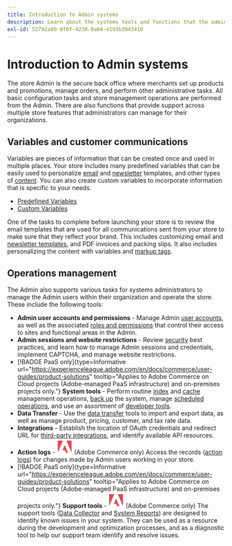 ```yaml
---
title: Introduction to Admin systems
description: Learn about the systems tools and functions that the administrator of the store can use to effectively manage the sites, data, integrations, and Admin users.
exl-id: 52792a89-8f6f-4230-9a04-e193b3943410
---
```

# Introduction to Admin systems

The store Admin is the secure back office where merchants set up products and promotions, manage orders, and perform other administrative tasks. All basic configuration tasks and store management operations are performed from the Admin. There are also functions that provide support across multiple store features that administrators can manage for their organizations.

## Variables and customer communications

Variables are pieces of information that can be created once and used in multiple places. Your store includes many predefined variables that can be easily used to personalize [email](email-templates.md) and [newsletter](../merchandising-promotions/newsletter-template.md) templates, and other types of [content](../content-design/introduction.md#content). You can also create custom variables to incorporate information that is specific to your needs.

- [Predefined Variables](variables-predefined.md)
- [Custom Variables](variables-custom.md)

One of the tasks to complete before launching your store is to review the email templates that are used for all communications sent from your store to make sure that they reflect your brand. This includes customizing email and [newsletter templates](../merchandising-promotions/newsletter-template.md), and PDF invoices and packing slips. It also includes personalizing the content with variables and [markup tags](markup-tags.md).

## Operations management

The Admin also supports various tasks for systems administrators to manage the Admin users within their organization and operate the store. These include the following tools:

- **Admin user accounts and permissions** - Manage Admin [user accounts](permissions-users-all.md), as well as the associated [roles and permissions](permissions-user-roles.md) that control their access to sites and functional areas in the Admin.
- **Admin sessions and website restrictions** - Review [security](security.md) best practices, and learn how to manage Admin sessions and credentials, implement CAPTCHA, and manage website restrictions.
- [!BADGE PaaS only]{type=Informative url="https://experienceleague.adobe.com/en/docs/commerce/user-guides/product-solutions" tooltip="Applies to Adobe Commerce on Cloud projects (Adobe-managed PaaS infrastructure) and on-premises projects only."} **System tools** - Perform routine [index](index-management.md) and [cache](cache-management.md) management operations, [back up](backups.md) the system, manage [scheduled operations](data-scheduled-import-export.md), and use an assortment of [developer tools](developer-tools.md).
- **Data Transfer** - Use the [data transfer](data-transfer.md) tools to import and export data, as well as manage product, pricing, customer, and tax rate data.
- **Integrations** - Establish the location of OAuth credentials and redirect URL for [third-party integrations](integrations.md), and identify available API resources. 
- **Action logs** - ![Adobe Commerce](../assets/adobe-logo.svg) (Adobe Commerce only) Access the records ([action logs](action-log.md)) for changes made by Admin users working in your store.
- [!BADGE PaaS only]{type=Informative url="https://experienceleague.adobe.com/en/docs/commerce/user-guides/product-solutions" tooltip="Applies to Adobe Commerce on Cloud projects (Adobe-managed PaaS infrastructure) and on-premises projects only."} **Support tools** - ![Adobe Commerce](../assets/adobe-logo.svg) (Adobe Commerce only) The support tools ([Data Collector](support.md#data-collector) and [System Reports](support.md#access-system-reports)) are designed to identify known issues in your system. They can be used as a resource during the development and optimization processes, and as a diagnostic tool to help our support team identify and resolve issues.
